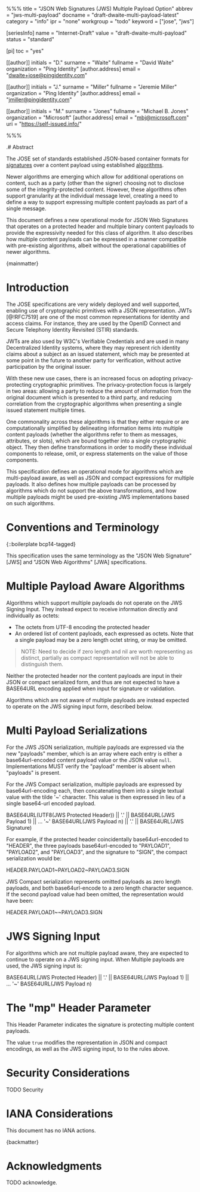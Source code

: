 %%%
title = "JSON Web Signatures (JWS) Multiple Payload Option"
abbrev = "jws-multi-payload"
docname = "draft-dwaite-multi-payload-latest"
category = "info"
ipr = "none"
workgroup = "todo"
keyword = ["jose", "jws"]

[seriesInfo]
name = "Internet-Draft"
value = "draft-dwaite-multi-payload"
status = "standard"

[pi]
toc = "yes"

[[author]]
initials = "D."
surname = "Waite"
fullname = "David Waite"
organization = "Ping Identity"
  [author.address]
  email = "dwaite+jose@pingidentity.com"

[[author]]
initials = "J."
surname = "Miller"
fullname = "Jeremie Miller"
organization = "Ping Identity"
  [author.address]
   email = "jmiller@pingidentity.com"

[[author]]
initials = "M."
surname = "Jones"
fullname = "Michael B. Jones"
organization = "Microsoft"
  [author.address]
  email = "mbj@microsoft.com"
  uri = "https://self-issued.info/"

%%%

.# Abstract

The JOSE set of standards established JSON-based container formats for [signatures](https://datatracker.ietf.org/doc/rfc7515/) over a content payload using  established [algorithms](https://datatracker.ietf.org/doc/rfc7518/).

Newer algorithms are emerging which allow for additional operations on content, such as a party (other than the signer) choosing not to disclose some of the integrity-protected content. However, these algorithms often support granularity at the individual message level, creating a need to define a way to support expressing multiple content payloads as part of a single message.

This document defines a new operational mode for JSON Web Signatures that operates on a protected header and multiple binary content payloads to provide the expressivity needed for this class of algorithm. It also describes how multiple content payloads can be expressed in a manner compatible with pre-existing algorithms, albeit without the operational capabilities of newer algorithms.

{mainmatter}

# Introduction

The JOSE specifications are very widely deployed and well supported, enabling use of cryptographic primitives with a JSON representation.  JWTs [@!RFC7519] are one of the most common representations for identity and access claims.  For instance, they are used by the OpenID Connect and Secure Telephony Identity Revisited (STIR) standards.

JWTs are also used by W3C's Verifiable Credentials and are used in many Decentralized Identity systems, where they may represent rich identity claims about a subject as an issued statement, which may be presented at some point in the future to another party for verification, without active participation by the original issuer.

With these new use cases, there is an increased focus on adopting privacy-protecting cryptographic primitives. The privacy-protection focus is largely in two areas: allowing a party to reduce the amount of information from the original document which is presented to a third party, and reducing correlation from the cryptographic algorithms when presenting a single issued statement multiple times.

One commonality across these algorithms is that they either require or are computationally simplified by delineating information items into multiple content payloads (whether the algorithms refer to them as messages, attributes, or slots), which are bound together into a single cryptographic object. They then define transformations in order to modify these individual components to release, omit, or express statements on the value of those components.

This specification defines an operational mode for algorithms which are multi-payload aware, as well as JSON and compact expressions for multiple payloads. It also defines how multiple payloads can be processed by algorithms which do not support the above transformations, and how multiple payloads might be used pre-existing JWS implementations based on such algorithms.

# Conventions and Terminology

{::boilerplate bcp14-tagged}

This specification uses the same terminology as the "JSON Web Signature" [JWS] and "JSON Web Algorithms" [JWA] specifications.

# Multiple Payload Aware Algorithms

Algorithms which support multiple payloads do not operate on the JWS Signing Input. They instead expect to receive information directly and individually as octets:

- The octets from UTF-8 encoding the protected header
- An ordered list of content payloads, each expressed as octets. Note that a single payload may be a zero length octet string, or may be omitted.

> NOTE: Need to decide if zero length and nil are worth representing as distinct, partially as compact representation will not be able to distinguish them.

Neither the protected header nor the content payloads are input in their JSON or compact serialized form, and thus are not expected to have a BASE64URL encoding applied when input for signature or validation.

Algorithms which are not aware of multiple payloads are instead expected to operate on the JWS signing input form, described below.

# Multi Payload Serializations

For the JWS JSON serialization, multiple payloads are expressed via the new "payloads" member, which is an array where each entry is either a base64url-encoded content payload value or the JSON value `null`. Implementations MUST verify the "payload" member is absent when "payloads" is present.

For the JWS Compact serialization, multiple payloads are expressed by base64url-encoding each, then concatenating them into a single textual value with the tilde '~' character. This value is then expressed in lieu of a single base64-url encoded payload.

   BASE64URL(UTF8(JWS Protected Header)) || '.' ||
   BASE64URL(JWS Payload 1) ||
   ... '~' BASE64URL(JWS Payload n) || '.' ||
   BASE64URL(JWS Signature)


For example, if the protected header coincidentally base64url-encoded to "HEADER", the three payloads base64url-encoded to "PAYLOAD1", "PAYLOAD2", and "PAYLOAD3", and the signature to "SIGN", the compact serialization would be:

   HEADER.PAYLOAD1~PAYLOAD2~PAYLOAD3.SIGN

JWS Compact serialization represents omitted payloads as zero length payloads, and both base64url-encode to a zero length character sequence. If the second payload value had been omitted, the representation would have been:

   HEADER.PAYLOAD1~~PAYLOAD3.SIGN

# JWS Signing Input

For algorithms which are not multiple payload aware, they are expected to continue to operate on a JWS signing input. When Multiple payloads are used, the JWS signing input is:

   BASE64URL(JWS Protected Header) || '.' ||
   BASE64URL(JWS Payload 1) ||
   ... '~' BASE64URL(JWS Payload n)

# The "mp" Header Parameter

This Header Parameter indicates the signature is protecting multiple content payloads.

The value `true` modifies the representation in JSON and compact encodings, as well as the JWS signing input, to to the rules above.

# Security Considerations

TODO Security


# IANA Considerations

This document has no IANA actions.



{backmatter}

# Acknowledgments

TODO acknowledge.
